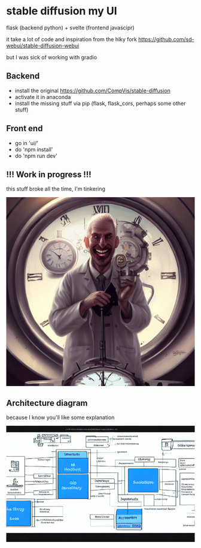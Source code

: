 # stable diffusion my UI

flask (backend python) + svelte (frontend javascipr)

it take a lot of code and inspiration from the hlky fork https://github.com/sd-webui/stable-diffusion-webui

but I was sick of working with gradio

## Backend

- install the original https://github.com/CompVis/stable-diffusion
- activate it in anaconda
- install the missing stuff via pip (flask, flask_cors, perhaps some other stuff)

## Front end

- go in 'ui/'
- do 'npm install'
- do 'npm run dev'

## !!! Work in progress !!!

this stuff broke all the time, I'm tinkering

![laughing mad man](laughingMadMan.png)

## Architecture diagram

because I know you'll like some explanation

![architecture](architecture.png)


